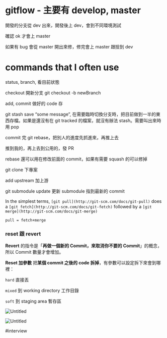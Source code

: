 # gitflow - 主要有 develop, master

開發的分支從 dev 出來，開發後上 dev，會到不同環境測試

確認 ok 才會上 master

如果有 bug 會從 master 開出來修，修完會上 master 跟撿到 dev

# commands that I often use

status, branch, 看目前狀態

checkout 開新分支 git checkout -b newBranch

add, commit 做好的 code 存

git stash save “some message”, 在需要臨時切換分支時，把目前做到一半的東西存檔。如果是還沒有在 git tracked 的檔案，就沒有辦法 stash。需要叫出來時用 pop

commit 完 git rebase，把別人的進度先抓進來，再推上去

推到我的，再上去到公用的，發 PR

rebase 還可以用在修改前面的 commit，如果有需要 squash 的可以修掉

git clone 下專案

add upstream 加上游

git submodule update 更新 submodule 指到最新的 commit

In the simplest terms, `[git pull](http://git-scm.com/docs/git-pull)` does a `[git fetch](http://git-scm.com/docs/git-fetch)` followed by a `[git merge](http://git-scm.com/docs/git-merge)`

`pull = fetch+merge`

### reset 跟 revert

**Revert** 的指令是「**再做一個新的 Commit，來取消你不要的 Commit**」的概念，所以 Commit 數量才會增加。

**Reset 加參數** 把**某個 commit 之後的 code 拆掉**，有參數可以設定拆下來會到哪裡：

`hard` 直接丟

`mixed` 到 working directory 工作目錄

`soft` 到 staging area 暫存區

![Untitled]()

![Untitled]()

#interview

